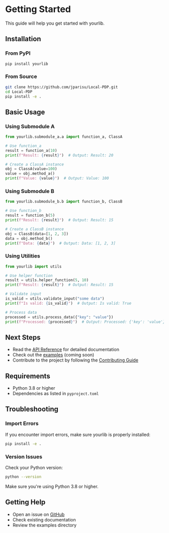 # Getting Started

This guide will help you get started with yourlib.

## Installation

### From PyPI

```bash
pip install yourlib
```

### From Source

```bash
git clone https://github.com/jparisu/Local-PDP.git
cd Local-PDP
pip install -e .
```

## Basic Usage

### Using Submodule A

```python
from yourlib.submodule_a.a import function_a, ClassA

# Use function_a
result = function_a(10)
print(f"Result: {result}")  # Output: Result: 20

# Create a ClassA instance
obj = ClassA(value=100)
value = obj.method_a()
print(f"Value: {value}")  # Output: Value: 100
```

### Using Submodule B

```python
from yourlib.submodule_b.b import function_b, ClassB

# Use function_b
result = function_b(5)
print(f"Result: {result}")  # Output: Result: 15

# Create a ClassB instance
obj = ClassB(data=[1, 2, 3])
data = obj.method_b()
print(f"Data: {data}")  # Output: Data: [1, 2, 3]
```

### Using Utilities

```python
from yourlib import utils

# Use helper function
result = utils.helper_function(5, 10)
print(f"Result: {result}")  # Output: Result: 15

# Validate input
is_valid = utils.validate_input("some data")
print(f"Is valid: {is_valid}")  # Output: Is valid: True

# Process data
processed = utils.process_data({"key": "value"})
print(f"Processed: {processed}")  # Output: Processed: {'key': 'value'}
```

## Next Steps

- Read the [API Reference](api.md) for detailed documentation
- Check out the [examples](https://github.com/jparisu/Local-PDP/tree/main/examples) (coming soon)
- Contribute to the project by following the [Contributing Guide](../CONTRIBUTING.md)

## Requirements

- Python 3.8 or higher
- Dependencies as listed in `pyproject.toml`

## Troubleshooting

### Import Errors

If you encounter import errors, make sure yourlib is properly installed:

```bash
pip install -e .
```

### Version Issues

Check your Python version:

```bash
python --version
```

Make sure you're using Python 3.8 or higher.

## Getting Help

- Open an issue on [GitHub](https://github.com/jparisu/Local-PDP/issues)
- Check existing documentation
- Review the examples directory
